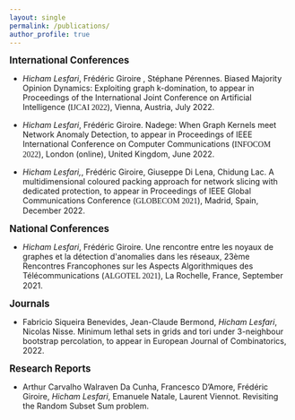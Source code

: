 ```yaml
---
layout: single
permalink: /publications/
author_profile: true
---
```


<span style="font-size:1.2em;">**International Conferences**</span>
* <em>Hicham Lesfari</em>, Frédéric Giroire , Stéphane Pérennes. <a>Biased Majority Opinion Dynamics: Exploiting graph k-domination</a>,
        to appear in Proceedings of the International Joint Conference on Artificial Intelligence
        (<span style="font-family: Georgia; ">IJCAI 2022</span>), Vienna, Austria, July 2022.

* <em>Hicham Lesfari</em>, Frédéric Giroire. <a>Nadege: When Graph Kernels meet Network Anomaly Detection</a>,
        to appear in Proceedings of IEEE International Conference on Computer Communications
        (<span style="font-family: Georgia; ">INFOCOM 2022</span>), London (online), United Kingdom, June 2022.
  
* <em>Hicham Lesfari,</em>, Frédéric Giroire, Giuseppe Di Lena, Chidung Lac. <a>A multidimensional coloured packing approach for network slicing with dedicated protection</a>,
        to appear in  Proceedings of IEEE Global Communications Conference
        (<span style="font-family: Georgia; ">GLOBECOM 2021</span>), Madrid, Spain, December 2022.
  
<span style="font-size:1.2em;">**National Conferences**</span>
* <em>Hicham Lesfari</em>, Frédéric Giroire. <a>Une rencontre entre les noyaux de graphes et la détection d'anomalies dans les réseaux</a>,
        23ème Rencontres Francophones sur les Aspects Algorithmiques des Télécommunications
        (<span style="font-family: Georgia; ">ALGOTEL 2021</span>), La Rochelle, France, September 2021.

<span style="font-size:1.2em;">**Journals**</span>
* Fabricio Siqueira Benevides, Jean-Claude Bermond, <em>Hicham Lesfari</em>, Nicolas Nisse. <a>Minimum lethal sets in grids and tori under 3-neighbour bootstrap percolation</a>,
        to appear in European Journal of Combinatorics, 2022.

<span style="font-size:1.2em;">**Research Reports**</span>
* Arthur Carvalho Walraven Da Cunha, Francesco D’Amore, Frédéric Giroire, <em>Hicham Lesfari</em>, Emanuele Natale, Laurent Viennot. <a>Revisiting the Random Subset Sum problem</a>.
